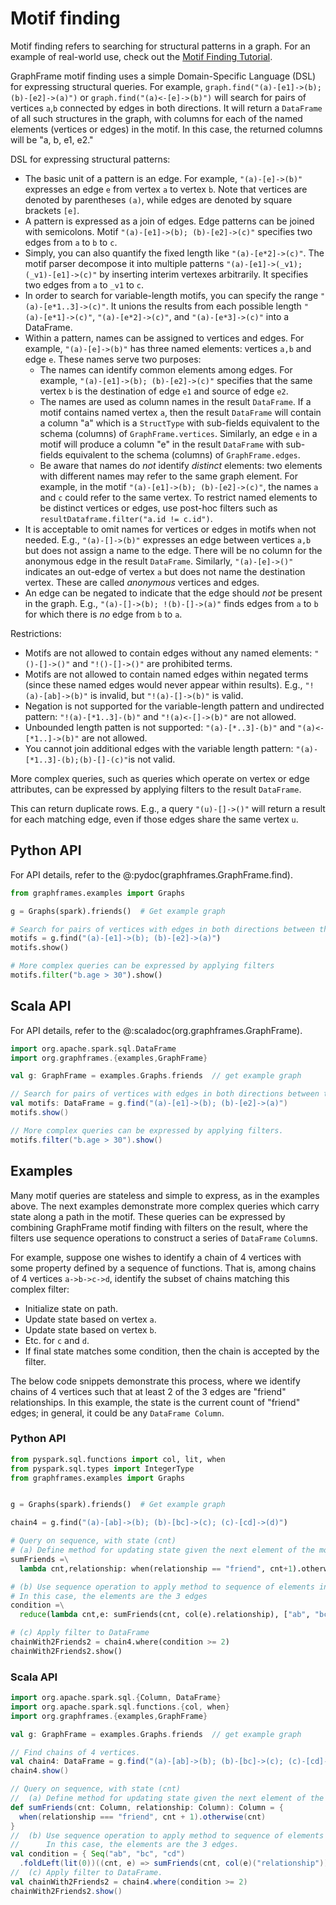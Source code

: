 # Motif finding

Motif finding refers to searching for structural patterns in a graph. For an example of real-world use, check out the [Motif Finding Tutorial](/03-tutorials/02-motif-tutorial.md).

GraphFrame motif finding uses a simple Domain-Specific Language (DSL) for expressing structural queries. For example, `graph.find("(a)-[e1]->(b); (b)-[e2]->(a)")` or `graph.find("(a)<-[e]->(b)")` will search for pairs of vertices `a`,`b` connected by edges in both directions.  It will return a `DataFrame` of all such structures in the graph, with columns for each of the named elements (vertices or edges) in the motif.  In this case, the returned columns will be "a, b, e1, e2."

DSL for expressing structural patterns:

* The basic unit of a pattern is an edge.
   For example, `"(a)-[e]->(b)"` expresses an edge `e` from vertex `a` to vertex `b`.
   Note that vertices are denoted by parentheses `(a)`, while edges are denoted by
   square brackets `[e]`.
* A pattern is expressed as a join of edges. Edge patterns can be joined with semicolons.
   Motif `"(a)-[e1]->(b); (b)-[e2]->(c)"` specifies two edges from `a` to `b` to `c`.
* Simply, you can also quantify the fixed length like `"(a)-[e*2]->(c)"`. The motif parser decompose it into multiple patterns `"(a)-[e1]->(_v1);(_v1)-[e1]->(c)"` by inserting interim vertexes arbitrarily. It specifies two edges from `a` to `_v1` to `c`.
* In order to search for variable-length motifs, you can specify the range `"(a)-[e*1..3]->(c)"`. It unions the results from each possible length `"(a)-[e*1]->(c)"`, `"(a)-[e*2]->(c)"`, and `"(a)-[e*3]->(c)"` into a DataFrame.
* Within a pattern, names can be assigned to vertices and edges.  For example,
   `"(a)-[e]->(b)"` has three named elements: vertices `a,b` and edge `e`.
   These names serve two purposes:
  * The names can identify common elements among edges.  For example,
      `"(a)-[e1]->(b); (b)-[e2]->(c)"` specifies that the same vertex `b` is the destination
      of edge `e1` and source of edge `e2`.
  * The names are used as column names in the result `DataFrame`.  If a motif contains
      named vertex `a`, then the result `DataFrame` will contain a column "a" which is a
      `StructType` with sub-fields equivalent to the schema (columns) of
      `GraphFrame.vertices`. Similarly, an edge `e` in a motif will produce a column "e"
      in the result `DataFrame` with sub-fields equivalent to the schema (columns) of
      `GraphFrame.edges`.
  * Be aware that names do *not* identify *distinct* elements: two elements with different
      names may refer to the same graph element.  For example, in the motif
      `"(a)-[e1]->(b); (b)-[e2]->(c)"`, the names `a` and `c` could refer to the same vertex.
      To restrict named elements to be distinct vertices or edges, use post-hoc filters
      such as `resultDataframe.filter("a.id != c.id")`.
* It is acceptable to omit names for vertices or edges in motifs when not needed.
   E.g., `"(a)-[]->(b)"` expresses an edge between vertices `a,b` but does not assign a name
   to the edge.  There will be no column for the anonymous edge in the result `DataFrame`.
   Similarly, `"(a)-[e]->()"` indicates an out-edge of vertex `a` but does not name
   the destination vertex.  These are called *anonymous* vertices and edges.
* An edge can be negated to indicate that the edge should *not* be present in the graph.
  E.g., `"(a)-[]->(b); !(b)-[]->(a)"` finds edges from `a` to `b` for which there is *no*
  edge from `b` to `a`.

Restrictions:

* Motifs are not allowed to contain edges without any named elements: `"()-[]->()"` and `"!()-[]->()"` are prohibited terms.
* Motifs are not allowed to contain named edges within negated terms (since these named edges would never appear within results).  E.g., `"!(a)-[ab]->(b)"` is invalid, but `"!(a)-[]->(b)"` is valid.
* Negation is not supported for the variable-length pattern and undirected pattern: `"!(a)-[*1..3]-(b)"` and `"!(a)<-[]->(b)"` are not allowed.
* Unbounded length patten is not supported: `"(a)-[*..3]-(b)"` and `"(a)<-[*1..]->(b)"` are not allowed.
* You cannot join additional edges with the variable length pattern: `"(a)-[*1..3]-(b);(b)-[]-(c)"`is not valid.

More complex queries, such as queries which operate on vertex or edge attributes,
can be expressed by applying filters to the result `DataFrame`.

This can return duplicate rows.  E.g., a query `"(u)-[]->()"` will return a result for each
matching edge, even if those edges share the same vertex `u`.

## Python API

For API details, refer to the @:pydoc(graphframes.GraphFrame.find).

```python
from graphframes.examples import Graphs

g = Graphs(spark).friends()  # Get example graph

# Search for pairs of vertices with edges in both directions between them
motifs = g.find("(a)-[e1]->(b); (b)-[e2]->(a)")
motifs.show()

# More complex queries can be expressed by applying filters
motifs.filter("b.age > 30").show()
```

## Scala API

For API details, refer to the @:scaladoc(org.graphframes.GraphFrame).

```scala
import org.apache.spark.sql.DataFrame
import org.graphframes.{examples,GraphFrame}

val g: GraphFrame = examples.Graphs.friends  // get example graph

// Search for pairs of vertices with edges in both directions between them.
val motifs: DataFrame = g.find("(a)-[e1]->(b); (b)-[e2]->(a)")
motifs.show()

// More complex queries can be expressed by applying filters.
motifs.filter("b.age > 30").show()
```

## Examples

Many motif queries are stateless and simple to express, as in the examples above. The next examples demonstrate more complex queries which carry state along a path in the motif. These queries can be expressed by combining GraphFrame motif finding with filters on the result, where the filters use sequence operations to construct a series of `DataFrame` `Column`s.

For example, suppose one wishes to identify a chain of 4 vertices with some property defined by a sequence of functions.  That is, among chains of 4 vertices `a->b->c->d`, identify the subset of chains matching this complex filter:

* Initialize state on path.
* Update state based on vertex `a`.
* Update state based on vertex `b`.
* Etc. for `c` and `d`.
* If final state matches some condition, then the chain is accepted by the filter.

The below code snippets demonstrate this process, where we identify chains of 4 vertices
such that at least 2 of the 3 edges are "friend" relationships.
In this example, the state is the current count of "friend" edges; in general, it could be any
`DataFrame Column`.

### Python API

```python
from pyspark.sql.functions import col, lit, when
from pyspark.sql.types import IntegerType
from graphframes.examples import Graphs


g = Graphs(spark).friends()  # Get example graph

chain4 = g.find("(a)-[ab]->(b); (b)-[bc]->(c); (c)-[cd]->(d)")

# Query on sequence, with state (cnt)
# (a) Define method for updating state given the next element of the motif
sumFriends =\
  lambda cnt,relationship: when(relationship == "friend", cnt+1).otherwise(cnt)

# (b) Use sequence operation to apply method to sequence of elements in motif
# In this case, the elements are the 3 edges
condition =\
  reduce(lambda cnt,e: sumFriends(cnt, col(e).relationship), ["ab", "bc", "cd"], lit(0))

# (c) Apply filter to DataFrame
chainWith2Friends2 = chain4.where(condition >= 2)
chainWith2Friends2.show()
```

### Scala API

```scala
import org.apache.spark.sql.{Column, DataFrame}
import org.apache.spark.sql.functions.{col, when}
import org.graphframes.{examples,GraphFrame}

val g: GraphFrame = examples.Graphs.friends  // get example graph

// Find chains of 4 vertices.
val chain4: DataFrame = g.find("(a)-[ab]->(b); (b)-[bc]->(c); (c)-[cd]->(d)")
chain4.show()

// Query on sequence, with state (cnt)
//  (a) Define method for updating state given the next element of the motif.
def sumFriends(cnt: Column, relationship: Column): Column = {
  when(relationship === "friend", cnt + 1).otherwise(cnt)
}
//  (b) Use sequence operation to apply method to sequence of elements in motif.
//      In this case, the elements are the 3 edges.
val condition = { Seq("ab", "bc", "cd")
  .foldLeft(lit(0))((cnt, e) => sumFriends(cnt, col(e)("relationship"))) }
//  (c) Apply filter to DataFrame.
val chainWith2Friends2 = chain4.where(condition >= 2)
chainWith2Friends2.show()
```
